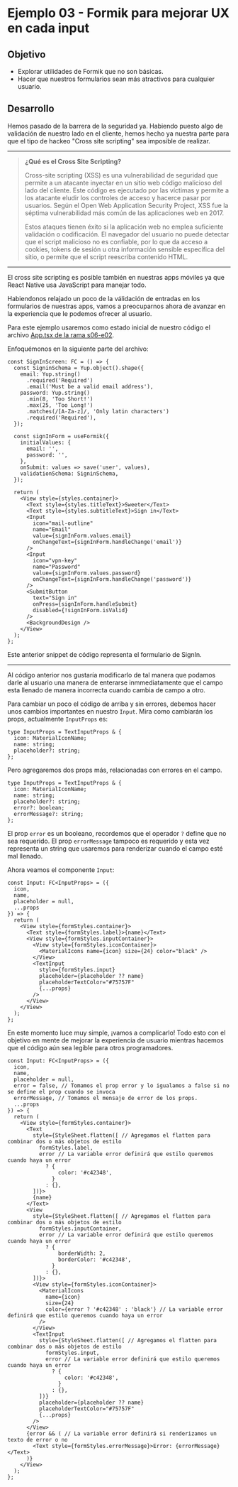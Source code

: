 # Ejemplo 03 - Formik para mejorar UX en cada input

## Objetivo

- Explorar utilidades de Formik que no son básicas.
- Hacer que nuestros formularios sean más atractivos para cualquier usuario.

## Desarrollo

Hemos pasado de la barrera de la seguridad ya. Habiendo puesto algo de validación de nuestro lado en el cliente, hemos hecho ya nuestra parte para que el tipo de hackeo "Cross site scripting" sea imposible de realizar.

---

> **¿Qué es el Cross Site Scripting?**
>
> Cross-site scripting (XSS) es una vulnerabilidad de seguridad que permite a un atacante inyectar en un sitio web código malicioso del lado del cliente. Este código es ejecutado por las víctimas y permite a los atacante eludir los controles de acceso y hacerce pasar por usuarios. Según el Open Web Application Security Project, XSS fue la séptima vulnerabilidad más común de las aplicaciones web en 2017.
> 
> Estos ataques tienen éxito si la aplicación web no emplea suficiente validación o codificación. El navegador del usuario no puede detectar que el script malicioso no es confiable, por lo que da acceso a cookies, tokens de sesión u otra información sensible específica del sitio, o permite que el script reescriba contenido HTML.

--- 

El cross site scripting es posible también en nuestras apps móviles ya que React Native usa JavaScript para manejar todo.

Habiendonos relajado un poco de la válidación de entradas en los formularios de nuestras apps, vamos a preocuparnos ahora de avanzar en la experiencia que le podemos ofrecer al usuario.

Para este ejemplo usaremos como estado inicial de nuestro código el archivo [App.tsx de la rama s06-e02](https://github.com/SantiagoSiordia/ExampleApp/blob/s06-e02/App.tsx).

Enfoquémonos en la siguiente parte del archivo:

```tsx
const SignInScreen: FC = () => {
  const SigninSchema = Yup.object().shape({
    email: Yup.string()
      .required('Required')
      .email('Must be a valid email address'),
    password: Yup.string()
      .min(8, 'Too Short!')
      .max(25, 'Too Long!')
      .matches(/[A-Za-z]/, 'Only latin characters')
      .required('Required'),
  });

  const signInForm = useFormik({
    initialValues: {
      email: '',
      password: '',
    },
    onSubmit: values => save('user', values),
    validationSchema: SigninSchema,
  });

  return (
    <View style={styles.container}>
      <Text style={styles.titleText}>Sweeter</Text>
      <Text style={styles.subtitleText}>Sign in</Text>
      <Input
        icon="mail-outline"
        name="Email"
        value={signInForm.values.email}
        onChangeText={signInForm.handleChange('email')}
      />
      <Input
        icon="vpn-key"
        name="Password"
        value={signInForm.values.password}
        onChangeText={signInForm.handleChange('password')}
      />
      <SubmitButton
        text="Sign in"
        onPress={signInForm.handleSubmit}
        disabled={!signInForm.isValid}
      />
      <BackgroundDesign />
    </View>
  );
};
```

Este anterior snippet de código representa el formulario de SignIn.

---

Al código anterior nos gustaría modificarlo de tal manera que podamos darle al usuario una manera de enterarse inmmediatamente que el campo esta llenado de manera incorrecta cuando cambia de campo a otro.

Para cambiar un poco el código de arriba y sin errores, debemos hacer unos cambios importantes en nuestro `Input`. Mira como cambiarán los props, actualmente `InputProps` es:

```tsx
type InputProps = TextInputProps & {
  icon: MaterialIconName;
  name: string;
  placeholder?: string;
};
```

Pero agregaremos dos props más, relacionadas con errores en el campo.

```tsx
type InputProps = TextInputProps & {
  icon: MaterialIconName;
  name: string;
  placeholder?: string;
  error?: boolean;
  errorMessage?: string;
};
```

El prop `error` es un booleano, recordemos que el operador `?` define que no sea requerido. El prop `errorMessage` tampoco es requerido y esta vez representa un string que usaremos para renderizar cuando el campo esté mal llenado.

Ahora veamos el componente `Input`:

```tsx
const Input: FC<InputProps> = ({
  icon,
  name,
  placeholder = null,
  ...props
}) => {
  return (
    <View style={formStyles.container}>
      <Text style={formStyles.label}>{name}</Text>
      <View style={formStyles.inputContainer}>
        <View style={formStyles.iconContainer}>
          <MaterialIcons name={icon} size={24} color="black" />
        </View>
        <TextInput
          style={formStyles.input}
          placeholder={placeholder ?? name}
          placeholderTextColor="#75757F"
          {...props}
        />
      </View>
    </View>
  );
};
```

En este momento luce muy simple, ¡vamos a complicarlo! Todo esto con el objetivo en mente de mejorar la experiencia de usuario mientras hacemos que el código aún sea legible para otros programadores.

```tsx
const Input: FC<InputProps> = ({
  icon,
  name,
  placeholder = null,
  error = false, // Tomamos el prop error y lo igualamos a false si no se define el prop cuando se invoca
  errorMessage, // Tomamos el mensaje de error de los props.
  ...props
}) => {
  return (
    <View style={formStyles.container}>
      <Text
        style={StyleSheet.flatten([ // Agregamos el flatten para combinar dos o más objetos de estilo
          formStyles.label,
          error // La variable error definirá que estilo queremos cuando haya un error
            ? {
                color: '#c42348',
              }
            : {},
        ])}>
        {name}
      </Text>
      <View
        style={StyleSheet.flatten([ // Agregamos el flatten para combinar dos o más objetos de estilo
          formStyles.inputContainer,
          error // La variable error definirá que estilo queremos cuando haya un error
            ? {
                borderWidth: 2,
                borderColor: '#c42348',
              }
            : {},
        ])}>
        <View style={formStyles.iconContainer}>
          <MaterialIcons
            name={icon}
            size={24}
            color={error ? '#c42348' : 'black'} // La variable error definirá que estilo queremos cuando haya un error
          />
        </View>
        <TextInput
          style={StyleSheet.flatten([ // Agregamos el flatten para combinar dos o más objetos de estilo
            formStyles.input,
            error // La variable error definirá que estilo queremos cuando haya un error
              ? {
                  color: '#c42348',
                }
              : {},
          ])}
          placeholder={placeholder ?? name}
          placeholderTextColor="#75757F"
          {...props}
        />
      </View>
      {error && ( // La variable error definirá si renderizamos un texto de error o no
        <Text style={formStyles.errorMessage}>Error: {errorMessage}</Text>
      )}
    </View>
  );
};
```